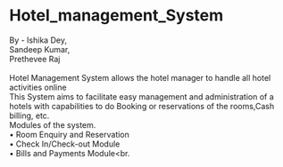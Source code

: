 # Hotel_management_System

By - Ishika Dey, <br>Sandeep Kumar,<br>Prethevee Raj<br><Br>
Hotel Management System allows the hotel manager to handle all hotel activities online <br>
This System aims to facilitate easy management and administration of a hotels with capabilities to do Booking or reservations of the rooms,Cash billing, etc.<br>
Modules of the system.<br>
•	Room Enquiry and Reservation <br>
•	Check In/Check-out Module<br>
•	Bills and Payments Module<br.
